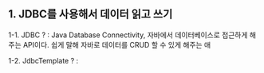 ## 1. JDBC를 사용해서 데이터 읽고 쓰기
1-1. JDBC ?
: Java Database Connectivity, 자바에서 데이터베이스로 접근하게 해주는 API이다. 쉽게 말해 자바로 데이터를 CRUD 할 수 있게 해주는 애

1-2. JdbcTemplate ? 
: 
